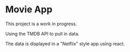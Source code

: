# Movie App

This project is a work in progress.

Using the TMDB API to pull in data.

The data is displayed in a "Netflix" style app using react.



